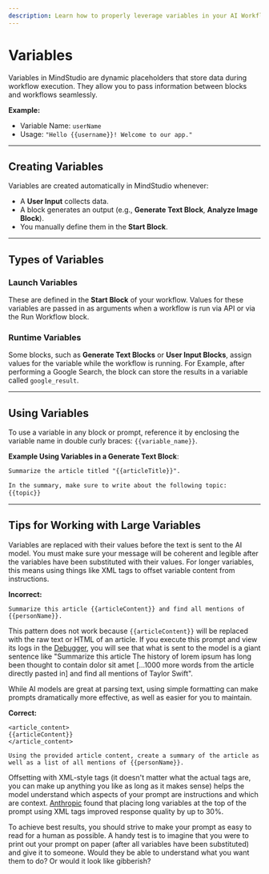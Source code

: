 ```yaml
---
description: Learn how to properly leverage variables in your AI Workflows
---
```


# Variables

Variables in MindStudio are dynamic placeholders that store data during workflow execution. They allow you to pass information between blocks and workflows seamlessly.

**Example:**

* Variable Name: `userName`
* Usage: `"Hello {{username}}! Welcome to our app."`&#x20;

***

## Creating Variables

Variables are created automatically in MindStudio whenever:

* A **User Input** collects data.
* A block generates an output (e.g., **Generate Text Block**, **Analyze Image Block**).
* You manually define them in the **Start Block**.

***

## **Types of Variables**

### **Launch Variables**

These are defined in the **Start Block** of your workflow. Values for these variables are passed in as arguments when a workflow is run via API or via the Run Workflow block.

### **Runtime Variables**

Some blocks, such as **Generate Text Blocks** or **User Input Blocks**, assign values for the variable while the workflow is running. For Example, after performing a Google Search, the block can store the results in a variable called `google_result`.

***

## Using Variables

To use a variable in any block or prompt, reference it by enclosing the variable name in double curly braces: `{{variable_name}}`.

**Example Using Variables in a Generate Text Block**:

```markdown
Summarize the article titled "{{articleTitle}}". 

In the summary, make sure to write about the following topic: 
{{topic}}
```

***

## Tips for Working with Large Variables

Variables are replaced with their values before the text is sent to the AI model. You must make sure your message will be coherent and legible after the variables have been substituted with their values. For longer variables, this means using things like XML tags to offset variable content from instructions.

**Incorrect:**

```
Summarize this article {{articleContent}} and find all mentions of {{personName}}.
```

This pattern does not work because `{{articleContent}}` will be replaced with the raw text or HTML of an article. If you execute this prompt and view its logs in the [Debugger](../../test-and-evaluate/debugger.md), you will see that what is sent to the model is a giant sentence like "Summarize this article The history of lorem ipsum has long been thought to contain dolor sit amet \[...1000 more words from the article directly pasted in] and find all mentions of Taylor Swift".&#x20;

While AI models are great at parsing text, using simple formatting can make prompts dramatically more effective, as well as easier for you to maintain.

**Correct:**

```
<article_content>
{{articleContent}}
</article_content>

Using the provided article content, create a summary of the article as well as a list of all mentions of {{personName}}.
```

Offsetting with XML-style tags (it doesn't matter what the actual tags are, you can make up anything you like as long as it makes sense) helps the model understand which aspects of your prompt are instructions and which are context. [Anthropic](https://docs.anthropic.com/en/docs/build-with-claude/prompt-engineering/long-context-tips#example-quote-extraction) found that placing long variables at the top of the prompt using XML tags improved response quality by up to 30%.

To achieve best results, you should strive to make your prompt as easy to read for a human as possible. A handy test is to imagine that you were to print out your prompt on paper (after all variables have been substituted) and give it to someone. Would they be able to understand what you want them to do? Or would it look like gibberish?
